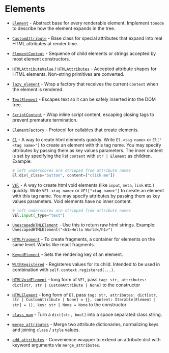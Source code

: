 # Elements

- [`Element`](./api.md#rxxxt.elements.Element) - Abstract base for every renderable element. Implement `tonode` to describe how the element expands in the tree.
- [`CustomAttribute`](./api.md#rxxxt.elements.CustomAttribute) - Base class for special attributes that expand into real HTML attributes at render time.
- [`ElementContent`](./api.md#rxxxt.elements.ElementContent) - Sequence of child elements or strings accepted by most element constructors.
- [`HTMLAttributeValue`](./api.md#rxxxt.elements.HTMLAttributeValue) / [`HTMLAttributes`](./api.md#rxxxt.elements.HTMLAttributes) - Accepted attribute shapes for HTML elements. Non-string primitives are converted.
- [`lazy_element`](./api.md#rxxxt.elements.lazy_element) - Wrap a factory that receives the current `Context` when the element is rendered.
- [`TextElement`](./api.md#rxxxt.elements.TextElement) - Escapes text so it can be safely inserted into the DOM tree.
- [`ScriptContent`](./api.md#rxxxt.elements.ScriptContent) - Wrap inline script content, escaping closing tags to prevent premature termination.
- [`ElementFactory`](./api.md#rxxxt.elements.ElementFactory) - Protocol for callables that create elements.
- [`El`](./api.md#rxxxt.elements.El) - A way to create html elements quickly.
  Write `El.<tag name>` or `El["<tag name>"]` to create an element with this tag name.
  You may specify attributes by passing them as key values parameters. The inner content is set by specifying the list `content` with `str | Element` as children.
  Example:
  ```python
  # left underscores are stripped from attribute names
  El.div(_class="button", content=["click me"])
  ```

- [`VEl`](./api.md#rxxxt.elements.VEl) - A way to create html void elements (like `input`, `meta`, `link` etc.) quickly.
  Write `VEl.<tag name>` or `VEl["<tag name>"]` to create an element with this tag name.
  You may specify attributes by passing them as key values parameters. Void elements have no inner content.
  ```python
  # left underscores are stripped from attribute names
  VEl.input(_type="text")
  ```

- [`UnescapedHTMLElement`](./api.md#rxxxt.elements.UnescapedHTMLElement) - Use this to return raw html strings. Example: `UnescapedHTMLElement("<h1>Hello World</h1>")`

- [`HTMLFragment`](./api.md#rxxxt.elements.HTMLFragment) - To create fragments, a container for elements on the same level. Works like react fragments.
- [`KeyedElement`](./api.md#rxxxt.elements.KeyedElement) - Sets the rendering key of an element.
- [`WithRegistered`](./api.md#rxxxt.elements.WithRegistered) - Registeres values for its child. Intended to be used in combination with `self.context.registered(...)`.

- [`HTMLVoidElement`](./api.md#rxxxt.elements.HTMLVoidElement) - long form of `VEl`, pass `tag: str, attributes: dict[str, str | CustomAttribute | None]` to the constructor
- [`HTMLElement`](./api.md#rxxxt.elements.HTMLElement) - long form of `El`, pass `tag: str, attributes: dict[str, str | CustomAttribute | None] = {}, content: Iterable[Element | str] = (), key: str | None = None` to the constructor
- [`class_map`](./api.md#rxxxt.elements.class_map) - Turn a `dict[str, bool]` into a space separated class string.
- [`merge_attributes`](./api.md#rxxxt.elements.merge_attributes) - Merge two attribute dictionaries, normalizing keys and joining `class` / `style` values.
- [`add_attributes`](./api.md#rxxxt.elements.add_attributes) - Convenience wrapper to extend an attribute dict with keyword arguments via `merge_attributes`.
